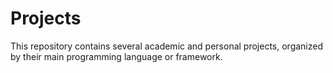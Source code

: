 # Projects

This repository contains several academic and personal projects, organized by their main programming language or framework.
